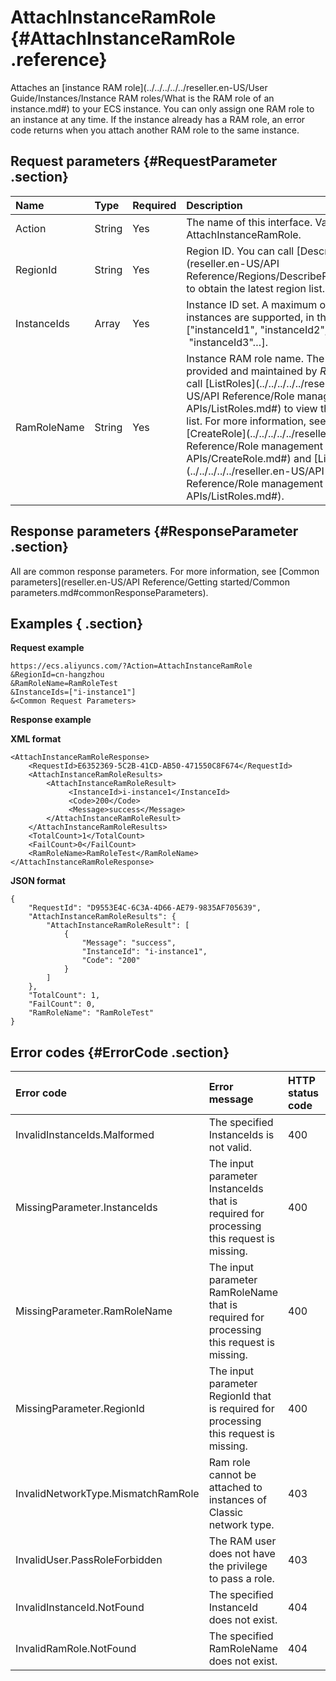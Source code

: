 # AttachInstanceRamRole {#AttachInstanceRamRole .reference}

Attaches an [instance RAM role](../../../../../reseller.en-US/User Guide/Instances/Instance RAM roles/What is the RAM role of an instance.md#) to your ECS instance. You can only assign one RAM role to an instance at any time. If the instance already has a RAM role, an error code returns when you attach another RAM role to the same instance.

## Request parameters {#RequestParameter .section}

|Name|Type|Required|Description|
|:---|:---|:-------|:----------|
|Action|String|Yes|The name of this interface. Value: AttachInstanceRamRole.|
|RegionId|String|Yes|Region ID. You can call [DescribeRegions](reseller.en-US/API Reference/Regions/DescribeRegions.md#) to obtain the latest region list.|
|InstanceIds|Array|Yes|Instance ID set. A maximum of 100 instances are supported, in the format of \["instanceId1", "instanceId2",  "instanceId3"…\].|
|RamRoleName|String|Yes|Instance RAM role name. The name is provided and maintained by *RAM*. You can call [ListRoles](../../../../../reseller.en-US/API Reference/Role management APIs/ListRoles.md#) to view the ram role list. For more information, see API [CreateRole](../../../../../reseller.en-US/API Reference/Role management APIs/CreateRole.md#) and [ListRoles](../../../../../reseller.en-US/API Reference/Role management APIs/ListRoles.md#).|

## Response parameters {#ResponseParameter .section}

All are common response parameters. For more information, see [Common parameters](reseller.en-US/API Reference/Getting started/Common parameters.md#commonResponseParameters).

## Examples { .section}

**Request example** 

```
https://ecs.aliyuncs.com/?Action=AttachInstanceRamRole
&RegionId=cn-hangzhou
&RamRoleName=RamRoleTest
&InstanceIds=["i-instance1"]
&<Common Request Parameters>
```

**Response example** 

**XML format**

```
<AttachInstanceRamRoleResponse>
    <RequestId>E6352369-5C2B-41CD-AB50-471550C8F674</RequestId>
    <AttachInstanceRamRoleResults>
        <AttachInstanceRamRoleResult>
             <InstanceId>i-instance1</InstanceId>
             <Code>200</Code>
             <Message>success</Message>
        </AttachInstanceRamRoleResult>
    </AttachInstanceRamRoleResults>
    <TotalCount>1</TotalCount>
    <FailCount>0</FailCount>
    <RamRoleName>RamRoleTest</RamRoleName>
</AttachInstanceRamRoleResponse>
```

 **JSON format** 

```
{
    "RequestId": "D9553E4C-6C3A-4D66-AE79-9835AF705639",
    "AttachInstanceRamRoleResults": {
        "AttachInstanceRamRoleResult": [
            {
                "Message": "success",
                "InstanceId": "i-instance1",
                "Code": "200"
            }
        ]
    },
    "TotalCount": 1,
    "FailCount": 0,
    "RamRoleName": "RamRoleTest"
}
```

## Error codes {#ErrorCode .section}

|Error code|Error message |HTTP status code|Meaning|
|:---------|:-------------|:---------------|:------|
|InvalidInstanceIds.Malformed|The specified InstanceIds is not valid.|400|The specified InstanceIds is invalid.|
|MissingParameter.InstanceIds|The input parameter InstanceIds that is required for processing this request is missing.|400|The required InstanceIds parameter is missing.|
|MissingParameter.RamRoleName|The input parameter RamRoleName that is required for processing this request is missing.|400|The required RamRoleName parameter is missing.|
|MissingParameter.RegionId|The input parameter RegionId that is required for processing this request is missing.|400|The required RegionId parameter is missing.|
|InvalidNetworkType.MismatchRamRole|Ram role cannot be attached to instances of Classic network type.|403|RAM roles cannot be attached to instances of classic network type.|
|InvalidUser.PassRoleForbidden|The RAM user does not have the privilege to pass a role.|403|The RAM user does not have the privilege to pass a role.|
|InvalidInstanceId.NotFound|The specified InstanceId does not exist.|404|The specified InstanceId does not exist.|
|InvalidRamRole.NotFound|The specified RamRoleName does not exist.|404|The specified RamRoleName does not exist.|

